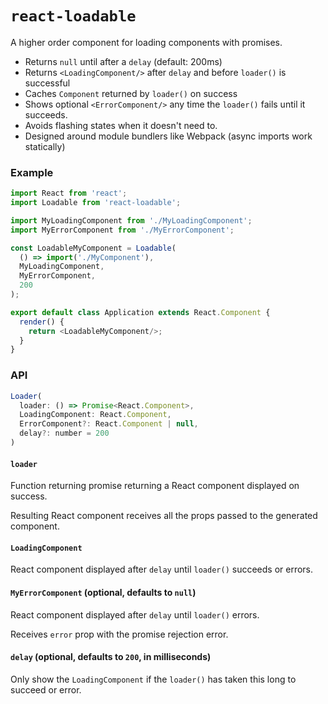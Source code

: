 # `react-loadable`

A higher order component for loading components with promises.

- Returns `null` until after a `delay` (default: 200ms)
- Returns `<LoadingComponent/>` after `delay` and before `loader()` is successful
- Caches `Component` returned by `loader()` on success
- Shows optional `<ErrorComponent/>` any time the `loader()` fails until it succeeds.
- Avoids flashing states when it doesn't need to.
- Designed around module bundlers like Webpack (async imports work statically)

### Example

```js
import React from 'react';
import Loadable from 'react-loadable';

import MyLoadingComponent from './MyLoadingComponent';
import MyErrorComponent from './MyErrorComponent';

const LoadableMyComponent = Loadable(
  () => import('./MyComponent'),
  MyLoadingComponent,
  MyErrorComponent,
  200
);

export default class Application extends React.Component {
  render() {
    return <LoadableMyComponent/>;
  }
}
```

### API

```js
Loader(
  loader: () => Promise<React.Component>,
  LoadingComponent: React.Component,
  ErrorComponent?: React.Component | null,
  delay?: number = 200
)
```

#### `loader`

Function returning promise returning a React component displayed on success.

Resulting React component receives all the props passed to the generated
component.

#### `LoadingComponent`

React component displayed after `delay` until `loader()` succeeds or errors.

#### `MyErrorComponent` (optional, defaults to `null`)

React component displayed after `delay` until `loader()` errors.

Receives `error` prop with the promise rejection error.

#### `delay` (optional, defaults to `200`, in milliseconds)

Only show the `LoadingComponent` if the `loader()` has taken this long to
succeed or error.
